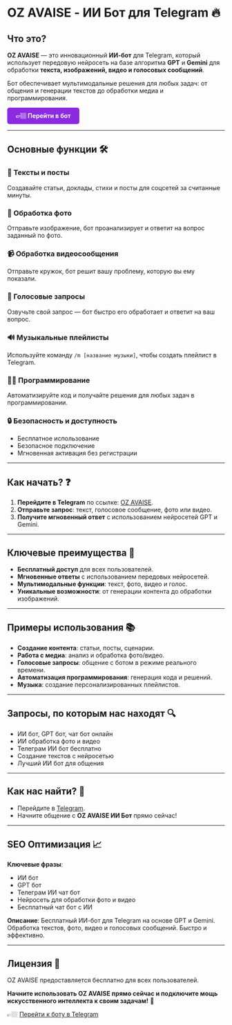 # OZ AVAISE - ИИ Бот для Telegram 🔥

## Что это?
**OZ AVAISE** — это инновационный **ИИ-бот** для Telegram, который использует передовую нейросеть на базе алгоритма **GPT** и **Gemini** для обработки **текста, изображений, видео и голосовых сообщений**.

Бот обеспечивает мультимодальные решения для любых задач: от общения и генерации текстов до обработки медиа и программирования.

<a href="https://t.me/avaisebot" style="display:inline-block;text-decoration:none;background:#8a2be2;color:#fff;padding:10px 20px;border-radius:5px;font-weight:bold;">👉🏼 Перейти в бот</a>

---

## Основные функции 🛠️

### 📖 Тексты и посты
Создавайте статьи, доклады, стихи и посты для соцсетей за считанные минуты.

### 📸 Обработка фото
Отправьте изображение, бот проанализирует и ответит на вопрос заданный по фото.

### 📹 Обработка видеосообщения
Отправьте кружок, бот решит вашу проблему, которую вы ему показали.

### 🎤 Голосовые запросы
Озвучьте свой запрос — бот быстро его обработает и ответит на ваш вопрос.

### 🔊 Музыкальные плейлисты
Используйте команду `/m [название музыки]`, чтобы создать плейлист в Telegram.

### 👨‍💻 Программирование
Автоматизируйте код и получайте решения для любых задач в программировании.

### 🔒 Безопасность и доступность
- Бесплатное использование
- Безопасное подключение
- Мгновенная активация без регистрации

---

## Как начать? ❓
1. **Перейдите в Telegram** по ссылке: [OZ AVAISE](https://t.me/avaisebot).
2. **Отправьте запрос**: текст, голосовое сообщение, фото или видео.
3. **Получите мгновенный ответ** с использованием нейросетей GPT и Gemini.

---

## Ключевые преимущества 👑
- **Бесплатный доступ** для всех пользователей.
- **Мгновенные ответы** с использованием передовых нейросетей.
- **Мультимодальные функции**: текст, фото, видео и голос.
- **Уникальные возможности**: от генерации контента до обработки изображений.

---

## Примеры использования 📚
- **Создание контента**: статьи, посты, сценарии.
- **Работа с медиа**: анализ и обработка фото/видео.
- **Голосовые запросы**: общение с ботом в режиме реального времени.
- **Автоматизация программирования**: генерация кода и решений.
- **Музыка**: создание персонализированных плейлистов.

---

## Запросы, по которым нас находят 🔍
- ИИ бот, GPT бот, чат бот онлайн
- ИИ обработка фото и видео
- Телеграм ИИ бот бесплатно
- Создание текстов с нейросетью
- Лучший ИИ бот для общения

---

## Как нас найти? 📲
- Перейдите в [Telegram](https://t.me/avaisebot).
- Начните общение с **OZ AVAISE ИИ Бот** прямо сейчас!

---

## SEO Оптимизация 📈
**Ключевые фразы**:
- ИИ бот
- GPT бот
- Телеграм ИИ чат бот
- Нейросеть для обработки фото и видео
- Бесплатный чат бот с ИИ

**Описание**: Бесплатный ИИ-бот для Telegram на основе GPT и Gemini. Обработка текстов, фото, видео и голосовых сообщений. Быстро и эффективно.

---

## Лицензия 📝
OZ AVAISE предоставляется бесплатно для всех пользователей. 

**Начните использовать OZ AVAISE прямо сейчас и подключите мощь искусственного интеллекта к своим задачам!** 🚀

👉🏼 [Перейти к боту в Telegram](https://t.me/avaisebot)
